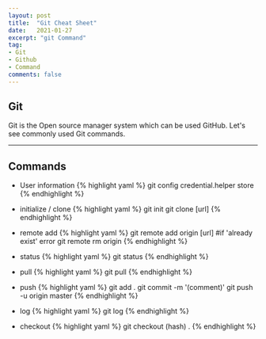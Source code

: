 ```yaml
---
layout: post
title:  "Git Cheat Sheet"
date:   2021-01-27
excerpt: "git Command"
tag:
- Git
- Github
- Command
comments: false
---
```

## Git

Git is the Open source manager system which can be used GitHub. Let's see commonly used Git commands.

---
## Commands
- User information
{% highlight yaml %}
git config credential.helper store
{% endhighlight %}

- initialize / clone
{% highlight yaml %}
git init
git clone [url]
{% endhighlight %}

- remote add
{% highlight yaml %}
git remote add origin [url]
#if 'already exist' error
git remote rm origin
{% endhighlight %}

- status
{% highlight yaml %}
git status
{% endhighlight %}

- pull
{% highlight yaml %}
git pull
{% endhighlight %}

- push
{% highlight yaml %}
git add .
git commit -m '(comment)'
git push -u origin master
{% endhighlight %}

- log
{% highlight yaml %}
git log
{% endhighlight %}

- checkout
{% highlight yaml %}
git checkout (hash) .
{% endhighlight %}
